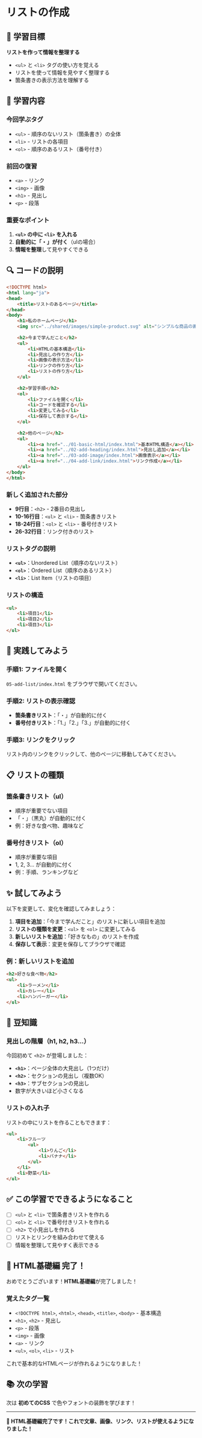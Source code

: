 # リストの作成

## 🎯 学習目標

**リストを作って情報を整理する**

- `<ul>` と `<li>` タグの使い方を覚える
- リストを使って情報を見やすく整理する
- 箇条書きの表示方法を理解する

## 📝 学習内容

### **今回学ぶタグ**
- `<ul>` - 順序のないリスト（箇条書き）の全体
- `<li>` - リストの各項目
- `<ol>` - 順序のあるリスト（番号付き）

### **前回の復習**
- `<a>` - リンク
- `<img>` - 画像
- `<h1>` - 見出し
- `<p>` - 段落

### **重要なポイント**
1. **`<ul>` の中に `<li>` を入れる**
2. **自動的に「・」が付く**（ulの場合）
3. **情報を整理**して見やすくできる

## 🔍 コードの説明

```html
<!DOCTYPE html>
<html lang="ja">
<head>
    <title>リストのあるページ</title>
</head>
<body>
    <h1>私のホームページ</h1>
    <img src="../shared/images/simple-product.svg" alt="シンプルな商品の画像">
    
    <h2>今まで学んだこと</h2>
    <ul>
        <li>HTMLの基本構造</li>
        <li>見出しの作り方</li>
        <li>画像の表示方法</li>
        <li>リンクの作り方</li>
        <li>リストの作り方</li>
    </ul>
    
    <h2>学習手順</h2>
    <ol>
        <li>ファイルを開く</li>
        <li>コードを確認する</li>
        <li>変更してみる</li>
        <li>保存して表示する</li>
    </ol>
    
    <h2>他のページ</h2>
    <ul>
        <li><a href="../01-basic-html/index.html">基本HTML構造</a></li>
        <li><a href="../02-add-heading/index.html">見出し追加</a></li>
        <li><a href="../03-add-image/index.html">画像表示</a></li>
        <li><a href="../04-add-link/index.html">リンク作成</a></li>
    </ul>
</body>
</html>
```

### **新しく追加された部分**
- **9行目**：`<h2>` - 2番目の見出し
- **10-16行目**：`<ul>` と `<li>` - 箇条書きリスト
- **18-24行目**：`<ol>` と `<li>` - 番号付きリスト
- **26-32行目**：リンク付きのリスト

### **リストタグの説明**
- **`<ul>`**：Unordered List（順序のないリスト）
- **`<ol>`**：Ordered List（順序のあるリスト）
- **`<li>`**：List Item（リストの項目）

### **リストの構造**
```html
<ul>
    <li>項目1</li>
    <li>項目2</li>
    <li>項目3</li>
</ul>
```

## 🚀 実践してみよう

### **手順1: ファイルを開く**
`05-add-list/index.html` をブラウザで開いてください。

### **手順2: リストの表示確認**
- **箇条書きリスト**：「・」が自動的に付く
- **番号付きリスト**：「1.」「2.」「3.」が自動的に付く

### **手順3: リンクをクリック**
リスト内のリンクをクリックして、他のページに移動してみてください。

## 📋 リストの種類

### **箇条書きリスト（ul）**
- 順序が重要でない項目
- 「・」（黒丸）が自動的に付く
- 例：好きな食べ物、趣味など

### **番号付きリスト（ol）**
- 順序が重要な項目
- 1, 2, 3... が自動的に付く
- 例：手順、ランキングなど

## ✨ 試してみよう

以下を変更して、変化を確認してみましょう：

1. **項目を追加**：「今まで学んだこと」のリストに新しい項目を追加
2. **リストの種類を変更**：`<ul>` を `<ol>` に変更してみる
3. **新しいリストを追加**：「好きなもの」のリストを作成
4. **保存して表示**：変更を保存してブラウザで確認

### **例：新しいリストを追加**
```html
<h2>好きな食べ物</h2>
<ul>
    <li>ラーメン</li>
    <li>カレー</li>
    <li>ハンバーガー</li>
</ul>
```

## 📖 豆知識

### **見出しの階層（h1, h2, h3...）**
今回初めて `<h2>` が登場しました：
- **`<h1>`**：ページ全体の大見出し（1つだけ）
- **`<h2>`**：セクションの見出し（複数OK）
- **`<h3>`**：サブセクションの見出し
- 数字が大きいほど小さくなる

### **リストの入れ子**
リストの中にリストを作ることもできます：
```html
<ul>
    <li>フルーツ
        <ul>
            <li>りんご</li>
            <li>バナナ</li>
        </ul>
    </li>
    <li>野菜</li>
</ul>
```

## ✅ この学習でできるようになること

- [ ] `<ul>` と `<li>` で箇条書きリストを作れる
- [ ] `<ol>` と `<li>` で番号付きリストを作れる
- [ ] `<h2>` で小見出しを作れる
- [ ] リストとリンクを組み合わせて使える
- [ ] 情報を整理して見やすく表示できる

## 🎉 HTML基礎編 完了！

おめでとうございます！**HTML基礎編**が完了しました！

### **覚えたタグ一覧**
- `<!DOCTYPE html>`, `<html>`, `<head>`, `<title>`, `<body>` - 基本構造
- `<h1>`, `<h2>` - 見出し
- `<p>` - 段落
- `<img>` - 画像
- `<a>` - リンク
- `<ul>`, `<ol>`, `<li>` - リスト

これで基本的なHTMLページが作れるようになりました！

## 📚 次の学習

次は **初めてのCSS** で色やフォントの装飾を学びます！

---

**🌟 HTML基礎編完了です！これで文章、画像、リンク、リストが使えるようになりました！**

